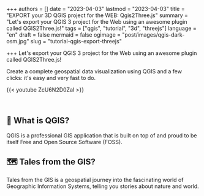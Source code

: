 +++
authors = []
date = "2023-04-03"
lastmod = "2023-04-03"
title = "EXPORT your 3D QGIS project for the WEB: Qgis2Three.js"
summary = "Let's export your QGIS 3 project for the Web using an awesome plugin called QGIS2Three.js!"
tags = ["qgis", "tutorial", "3d", "threejs"]
language = "en"
draft = false
mermaid = false
ogimage = "post/images/qgis-dark-osm.jpg"
slug = "tutorial-qgis-export-threejs"

+++
Let's export your QGIS 3 project for the Web using an awesome plugin called QGIS2Three.js!

Create a complete geospatial data visualization using QGIS and a few clicks: it's easy and very fast to do.

{{< youtube ZcU6N2D0ZaI >}}

<br>

## 🔴 What is QGIS?

QGIS is a professional GIS application that is built on top of and proud to be itself Free and Open Source Software (FOSS).

## 🗺️ Tales from the GIS?
Tales from the GIS is a geospatial journey into the fascinating world of Geographic Information Systems, telling you stories about nature and world.

